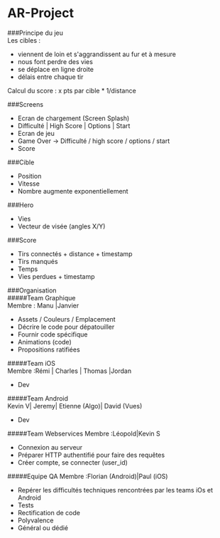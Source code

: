 # AR-Project

###Principe du jeu  
Les cibles :  
- viennent de loin et s'aggrandissent au fur et à mesure  
-	nous font perdre des vies  
-	se déplace en ligne droite  
-	délais entre chaque tir 

Calcul du score : x pts par cible * 1/distance  

###Screens  
- Ecran de chargement (Screen Splash)  
-	Difficulté | High Score | Options | Start  
-	Ecran de jeu  
-	Game Over -> Difficulté / high score / options / start  
-	Score  

###Cible  
-	Position  
-	Vitesse  
-	Nombre augmente exponentiellement  

###Hero  
- Vies  
- Vecteur de visée (angles X/Y)    

###Score  
- Tirs connectés + distance + timestamp  
-	Tirs manqués  
-	Temps  
-	Vies perdues + timestamp  

###Organisation  
#####Team Graphique  
Membre : Manu |Janvier  
-	Assets / Couleurs / Emplacement  
-	Décrire le code pour dépatouiller
-	Fournir code spécifique
-	Animations (code)
-	Propositions ratifiées  

#####Team iOS  
Membre :Rémi | Charles | Thomas |Jordan
-	Dev  

#####Team Android  
Kevin V| Jeremy| Etienne (Algo)|	David (Vues)
-	Dev  

#####Team Webservices
Membre :Léopold|Kevin S  
-	Connexion au serveur  
-	Préparer HTTP authentifié pour faire des requêtes  
-	Créer compte, se connecter (user_id)  

#####Equipe QA
Membre :Florian (Android)|Paul (iOS)
-	Repérer les difficultés techniques rencontrées par les teams iOs et Android  
-	Tests  
-	Rectification de code  
-	Polyvalence  
-	Général ou dédié  



